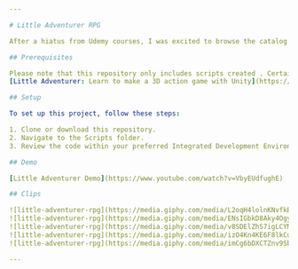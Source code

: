 ```yaml
---

# Little Adventurer RPG

After a hiatus from Udemy courses, I was excited to browse the catalog and stumbled upon the Little Adventurer RPG course. Enrolling in the program proved to be an incredibly enjoyable experience, allowing me to gain valuable insights and learn new design approaches. Despite some imperfections, this course provided a valuable opportunity to enrich my programming skills and expand my knowledge in the field.

## Prerequisites

Please note that this repository only includes scripts created . Certain assets and resources used in the course are licensed and are not included in this repository. If you are interested in obtaining those assets, please refer to the course materials or relevant sources mentioned in the course -> 
[Little Adventurer: Learn to make a 3D action game with Unity](https://www.udemy.com/course/project-little-adventurer-learn-to-create-a-3d-action-game/)

## Setup

To set up this project, follow these steps:

1. Clone or download this repository.
2. Navigate to the Scripts folder.
3. Review the code within your preferred Integrated Development Environment (IDE) or code editor.

## Demo

[Little Adventurer Demo](https://www.youtube.com/watch?v=VbyEUdfughE)

## Clips

![little-adventurer-rpg](https://media.giphy.com/media/L2oqH4lolnKNvfkBFm/giphy.gif)
![little-adventurer-rpg](https://media.giphy.com/media/ENsIGbkD8Aky4OgySq/giphy.gif)
![little-adventurer-rpg](https://media.giphy.com/media/v8SDElZhS7igLCYMct/giphy.gif)
![little-adventurer-rpg](https://media.giphy.com/media/izO4Kn4KE6F8lkCuX2/giphy.gif)
![little-adventurer-rpg](https://media.giphy.com/media/imCg6bDXCTZnv9Sbqn/giphy.gif)

---
```

